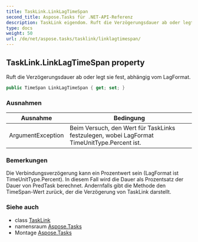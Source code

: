 ```yaml
---
title: TaskLink.LinkLagTimeSpan
second_title: Aspose.Tasks für .NET-API-Referenz
description: TaskLink eigendom. Ruft die Verzögerungsdauer ab oder legt sie fest abhängig vom LagFormat.
type: docs
weight: 50
url: /de/net/aspose.tasks/tasklink/linklagtimespan/
---
```

## TaskLink.LinkLagTimeSpan property

Ruft die Verzögerungsdauer ab oder legt sie fest, abhängig vom LagFormat.

```csharp
public TimeSpan LinkLagTimeSpan { get; set; }
```

### Ausnahmen

| Ausnahme | Bedingung |
| --- | --- |
| ArgumentException | Beim Versuch, den Wert für TaskLinks festzulegen, wobei LagFormat TimeUnitType.Percent ist. |

### Bemerkungen

Die Verbindungsverzögerung kann ein Prozentwert sein (LagFormat ist TimeUnitType.Percent). In diesem Fall wird die Dauer als Prozentsatz der Dauer von PredTask berechnet. Andernfalls gibt die Methode den TimeSpan-Wert zurück, der die Verzögerung von TaskLink darstellt.

### Siehe auch

* class [TaskLink](../)
* namensraum [Aspose.Tasks](../../tasklink/)
* Montage [Aspose.Tasks](../../../)


